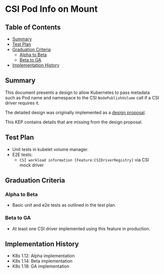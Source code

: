 # CSI Pod Info on Mount

## Table of Contents

<!-- toc -->
- [Summary](#summary)
- [Test Plan](#test-plan)
- [Graduation Criteria](#graduation-criteria)
  - [Alpha to Beta](#alpha-to-beta)
  - [Beta to GA](#beta-to-ga)
- [Implementation History](#implementation-history)
<!-- /toc -->

## Summary

This document presents a design to allow Kubernetes to pass metadata such as Pod name and namespace to the CSI `NodePublishVolume` call if a CSI driver requires it.

The detailed design was originally implemented as a [design proposal](https://github.com/kubernetes/design-proposals-archive/blob/master/storage/container-storage-interface-pod-information.md).

This KEP contains details that are missing from the design proposal.

## Test Plan

* Unit tests in kubelet volume manager.
* E2E tests:
    * `CSI workload information [Feature:CSIDriverRegistry]` via CSI mock driver 

## Graduation Criteria

### Alpha to Beta

* Basic unit and e2e tests as outlined in the test plan.

### Beta to GA

* At least one CSI driver implemented using this feature in production.

## Implementation History

* K8s 1.12: Alpha implementation
* K8s 1.14: Beta implementation
* K8s 1.18: GA implementation
